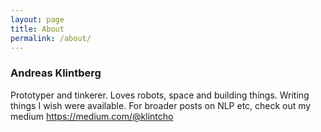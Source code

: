 ```yaml
---
layout: page
title: About
permalink: /about/
---
```


### Andreas Klintberg
Prototyper and tinkerer. Loves robots, space and building things. Writing things I wish were available. 
For broader posts on NLP etc, check out my medium https://medium.com/@klintcho

